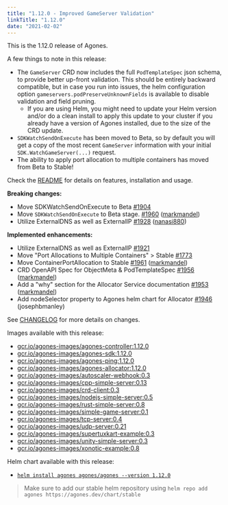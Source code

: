 ```yaml
---
title: "1.12.0 - Improved GameServer Validation"
linkTitle: "1.12.0"
date: "2021-02-02"
---
```


This is the 1.12.0 release of Agones.

A few things to note in this release:
- The `GameServer` CRD now includes the full `PodTemplateSpec` json schema, to provide better up-front validation.
  This should be entirely backward compatible, but in case you run into issues, the helm configuration option
  `gameservers.podPreserveUnknownFields` is available to disable validation and field pruning.
  - If you are using Helm, you might need to update your Helm version and/or do a clean install to apply this update to
    your cluster if you already have a version of Agones installed, due to the size of the CRD update.
- `SDKWatchSendOnExecute` has been moved to Beta, so by default you will get a copy of the most recent `GameServer`
  information with your initial `SDK.WatchGameServer(...)` request.
- The ability to apply port allocation to multiple containers has moved from Beta to Stable!

Check the <a href="https://github.com/googleforgames/agones/tree/release-1.12.0" >README</a> for details on features, installation and usage.

**Breaking changes:**

- Move SDKWatchSendOnExecute to Beta [\#1904](https://github.com/googleforgames/agones/issues/1904)
- Move `SDKWatchSendOnExecute` to Beta stage. [\#1960](https://github.com/googleforgames/agones/pull/1960) ([markmandel](https://github.com/markmandel))
- Utilize ExternalDNS as well as ExternalIP [\#1928](https://github.com/googleforgames/agones/pull/1928) ([nanasi880](https://github.com/nanasi880))

**Implemented enhancements:**

- Utilize ExternalDNS as well as ExternalIP [\#1921](https://github.com/googleforgames/agones/issues/1921)
- Move "Port Allocations to Multiple Containers" \> Stable [\#1773](https://github.com/googleforgames/agones/issues/1773)
- Move ContainerPortAllocation to Stable [\#1961](https://github.com/googleforgames/agones/pull/1961) ([markmandel](https://github.com/markmandel))
- CRD OpenAPI Spec for ObjectMeta & PodTemplateSpec [\#1956](https://github.com/googleforgames/agones/pull/1956) ([markmandel](https://github.com/markmandel))
- Add a "why" section for the Allocator Service documentation [\#1953](https://github.com/googleforgames/agones/pull/1953) ([markmandel](https://github.com/markmandel))
- Add nodeSelector property to Agones helm chart for Allocator [\#1946](https://github.com/googleforgames/agones/pull/1946) (josephbmanley)

See <a href="https://github.com/googleforgames/agones/blob/release-1.12.0/CHANGELOG.md" >CHANGELOG</a> for more details on changes.

Images available with this release:

- [gcr.io/agones-images/agones-controller:1.12.0](https://gcr.io/agones-images/agones-controller:1.12.0)
- [gcr.io/agones-images/agones-sdk:1.12.0](https://gcr.io/agones-images/agones-sdk:1.12.0)
- [gcr.io/agones-images/agones-ping:1.12.0](https://gcr.io/agones-images/agones-ping:1.12.0)
- [gcr.io/agones-images/agones-allocator:1.12.0](https://gcr.io/agones-images/agones-allocator:1.12.0)
- [gcr.io/agones-images/autoscaler-webhook:0.3](https://gcr.io/agones-images/autoscaler-webhook:0.3)
- [gcr.io/agones-images/cpp-simple-server:0.13](https://gcr.io/agones-images/cpp-simple-server:0.13)
- [gcr.io/agones-images/crd-client:0.3](https://gcr.io/agones-images/crd-client:0.3)
- [gcr.io/agones-images/nodejs-simple-server:0.5](https://gcr.io/agones-images/nodejs-simple-server:0.5)
- [gcr.io/agones-images/rust-simple-server:0.8](https://gcr.io/agones-images/rust-simple-server:0.8)
- [gcr.io/agones-images/simple-game-server:0.1](https://gcr.io/agones-images/simple-game-server:0.1)
- [gcr.io/agones-images/tcp-server:0.4](https://gcr.io/agones-images/tcp-server:0.4)
- [gcr.io/agones-images/udp-server:0.21](https://gcr.io/agones-images/udp-server:0.21)
- [gcr.io/agones-images/supertuxkart-example:0.3](https://gcr.io/agones-images/supertuxkart-example:0.3)
- [gcr.io/agones-images/unity-simple-server:0.3](https://gcr.io/agones-images/unity-simple-server:0.3)
- [gcr.io/agones-images/xonotic-example:0.8](https://gcr.io/agones-images/xonotic-example:0.8)

Helm chart available with this release:

- <a href="https://agones.dev/chart/stable/agones-1.12.0.tgz" >
  <code>helm install agones agones/agones --version 1.12.0</code></a>

> Make sure to add our stable helm repository using `helm repo add agones https://agones.dev/chart/stable`
